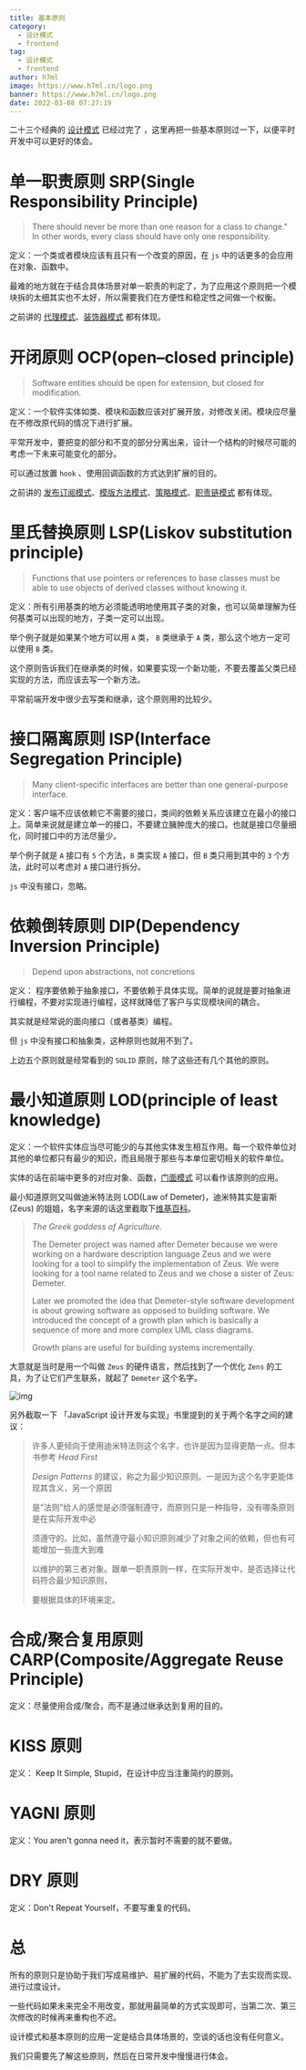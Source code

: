 ```yaml
---
title: 基本原则
category:
  - 设计模式
  - frontend
tag:
  - 设计模式
  - frontend
author: h7ml
image: https://www.h7ml.cn/logo.png
banner: https://www.h7ml.cn/logo.png
date: 2022-03-08 07:27:19
---
```


二十三个经典的 [设计模式](https://www.h7ml.cn/designPattern/) 已经过完了 ，这里再把一些基本原则过一下，以便平时开发中可以更好的体会。

# 单一职责原则 SRP(Single Responsibility Principle)

> There should never be more than one reason for a class to change." In other words, every class should have only one responsibility.

定义：一个类或者模块应该有且只有一个改变的原因，在 `js` 中的话更多的会应用在对象、函数中。

最难的地方就在于结合具体场景对单一职责的判定了，为了应用这个原则把一个模块拆的太细其实也不太好，所以需要我们在方便性和稳定性之间做一个权衡。

之前讲的 [代理模式](https://www.h7ml.cn/designPattern/)、[装饰器模式](https://www.h7ml.cn/designPattern/decorator.html) 都有体现。

# 开闭原则 OCP(open–closed principle)

> Software entities should be open for extension, but closed for modification.

定义：一个软件实体如类、模块和函数应该对扩展开放，对修改关闭。模块应尽量在不修改原代码的情况下进行扩展。

平常开发中，要把变的部分和不变的部分分离出来，设计一个结构的时候尽可能的考虑一下未来可能变化的部分。

可以通过放置 `hook` 、使用回调函数的方式达到扩展的目的。

之前讲的 [发布订阅模式](https://www.h7ml.cn/designPattern/publishSubscribe.html)、[模版方法模式](https://www.h7ml.cn/designPattern/template.html)、[策略模式](https://www.h7ml.cn/designPattern/strategy.html)、[职责链模式](https://www.h7ml.cn/designPattern/chainofresponsibility.html) 都有体现。

# 里氏替换原则 LSP(Liskov substitution principle)

> Functions that use pointers or references to base classes must be able to use objects of derived classes without knowing it.

定义：所有引用基类的地方必须能透明地使用其子类的对象，也可以简单理解为任何基类可以出现的地方，子类一定可以出现。

举个例子就是如果某个地方可以用 `A` 类， `B` 类继承于 `A` 类，那么这个地方一定可以使用 `B` 类。

这个原则告诉我们在继承类的时候，如果要实现一个新功能，不要去覆盖父类已经实现的方法，而应该去写一个新方法。

平常前端开发中很少去写类和继承，这个原则用的比较少。

# 接口隔离原则 ISP(Interface Segregation Principle)

> Many client-specific interfaces are better than one general-purpose interface.

定义：客户端不应该依赖它不需要的接口，类间的依赖关系应该建立在最小的接口上。简单来说就是建立单一的接口，不要建立臃肿庞大的接口。也就是接口尽量细化，同时接口中的方法尽量少。

举个例子就是 `A` 接口有 `5` 个方法，`B` 类实现 `A` 接口，但 `B` 类只用到其中的 `3` 个方法，此时可以考虑对 `A` 接口进行拆分。

`js` 中没有接口，忽略。

# 依赖倒转原则 DIP(Dependency Inversion Principle)

> Depend upon abstractions, not concretions

定义： 程序要依赖于抽象接口，不要依赖于具体实现。简单的说就是要对抽象进行编程，不要对实现进行编程，这样就降低了客户与实现模块间的耦合。

其实就是经常说的面向接口（或者基类）编程。

但 `js` 中没有接口和抽象类，这种原则也就用不到了。

上边五个原则就是经常看到的 `SOLID` 原则，除了这些还有几个其他的原则。

# 最小知道原则 LOD(principle of least knowledge)

定义：一个软件实体应当尽可能少的与其他实体发生相互作用。每一个软件单位对其他的单位都只有最少的知识，而且局限于那些与本单位密切相关的软件单位。

实体的话在前端中更多的对应对象、函数，[门面模式](https://www.h7ml.cn/designPattern/appearance.html) 可以看作该原则的应用。

最小知道原则又叫做迪米特法则 LOD(Law of Demeter)，迪米特其实是宙斯(Zeus) 的姐姐，名字来源的话这里截取下[维基百科](https://en.wikipedia.org/wiki/Law_of_Demeter)。

> _The Greek goddess of Agriculture._
>
> The Demeter project was named after Demeter because we were working on a hardware description language Zeus and we were looking for a tool to simplify the implementation of Zeus. We were looking for a tool name related to Zeus and we chose a sister of Zeus: Demeter.
>
> Later we promoted the idea that Demeter-style software development is about growing software as opposed to building software. We introduced the concept of a growth plan which is basically a sequence of more and more complex UML class diagrams.
>
> Growth plans are useful for building systems incrementally.

大意就是当时是用一个叫做 `Zeus` 的硬件语言，然后找到了一个优化 `Zens` 的工具，为了让它们产生联系，就起了 `Demeter` 这个名字。

![img](http://static.h7ml.cn/vitepress/assets/images/designPattern/windliangblog.oss-cn-beijing.aliyuncs.com25_29914_743225_ccd123bf574133ea11e60e85e7057014_38a998_301.jpg)

另外截取一下 「JavaScript 设计开发与实现」书里提到的关于两个名字之间的建议：

> 许多人更倾向于使用迪米特法则这个名字，也许是因为显得更酷一点。但本书参考 _Head First_
>
> _Design Patterns_ 的建议，称之为最少知识原则。一是因为这个名字更能体现其含义，另一个原因
>
> 是“法则”给人的感觉是必须强制遵守，而原则只是一种指导，没有哪条原则是在实际开发中必
>
> 须遵守的。比如，虽然遵守最小知识原则减少了对象之间的依赖，但也有可能增加一些庞大到难
>
> 以维护的第三者对象。跟单一职责原则一样，在实际开发中，是否选择让代码符合最少知识原则，
>
> 要根据具体的环境来定。

# 合成/聚合复用原则 CARP(Composite/Aggregate Reuse Principle)

定义：尽量使用合成/聚合，而不是通过继承达到复用的目的。

# KISS 原则

定义： Keep It Simple, Stupid，在设计中应当注重简约的原则。

# YAGNI 原则

定义：You aren't gonna need it，表示暂时不需要的就不要做。

# DRY 原则

定义：Don't Repeat Yourself，不要写重复的代码。

# 总

所有的原则只是协助于我们写成易维护、易扩展的代码，不能为了去实现而实现、进行过度设计。

一些代码如果未来完全不用改变，那就用最简单的方式实现即可，当第二次、第三次修改的时候再来重构也不迟。

设计模式和基本原则的应用一定是结合具体场景的，空谈的话也没有任何意义。

我们只需要先了解这些原则，然后在日常开发中慢慢进行体会。
